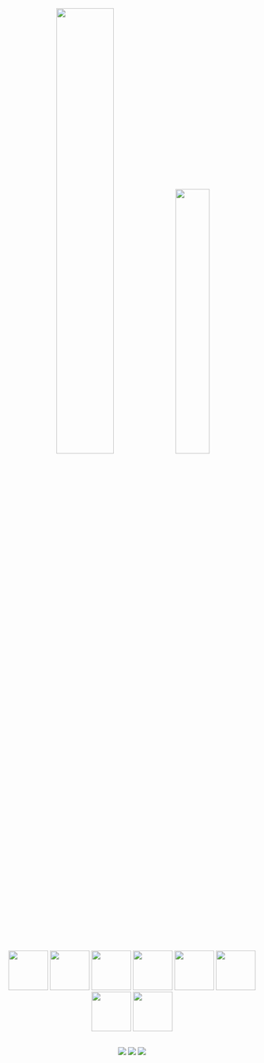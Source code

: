 
##
<div style="dsplay: inline_block;" align="center">
  <img width="48%" src="https://github-readme-stats.vercel.app/api?username=gabriel-nascimento-sousa&show_icons=true&theme=transparent">
  <img  width="37%" src="https://github-readme-stats.vercel.app/api/top-langs/?username=gabriel-nascimento-sousa&langs_count=5&layout=compact">
</div>

##

<div align="center">
  <img width="80" heigth="80" src="https://cdn.jsdelivr.net/gh/devicons/devicon/icons/html5/html5-original.svg">
  <img width="80" heigth="80" src="https://cdn.jsdelivr.net/gh/devicons/devicon/icons/css3/css3-original.svg">
  <img width="80" heigth="80" src="https://cdn.jsdelivr.net/gh/devicons/devicon/icons/javascript/javascript-original.svg">
  <img width="80" heigth="80" src="https://cdn.jsdelivr.net/gh/devicons/devicon/icons/git/git-original.svg" />
  <img width="80" heigth="80" src="https://cdn.jsdelivr.net/gh/devicons/devicon/icons/python/python-original.svg" />
  <img width="80" heigth="80" src="https://cdn.jsdelivr.net/gh/devicons/devicon/icons/php/php-plain.svg" />
  <img width="80" heigth="80" src="https://cdn.jsdelivr.net/gh/devicons/devicon/icons/c/c-original.svg" />
  <img width="80" heigth="80" src="https://cdn.jsdelivr.net/gh/devicons/devicon/icons/cplusplus/cplusplus-original.svg" />
          
                 
                  
##


<div align="center"> 
  <a href="https://www.linkedin.com/in/gabriel-nascimento-sousa-795129149/" target="_blank"><img src="https://img.shields.io/badge/-LinkedIn-%230077B5?style=for-the-badge&logo=linkedin&logoColor=white" target="_blank"></a> 
  <a href="https://www.instagram.com/gabriel__nsousa/" target="_blank"><img src="https://img.shields.io/badge/-Instagram-%23E4405F?style=for-the-badge&logo=instagram&logoColor=white" target="_blank"></a>
  <a href = "mailto:sousa.gabriel.dev@gmail.com"><img src="https://img.shields.io/badge/-Gmail-%23333?style=for-the-badge&logo=gmail&logoColor=white" target="_blank"></a>
  
  
</div>
